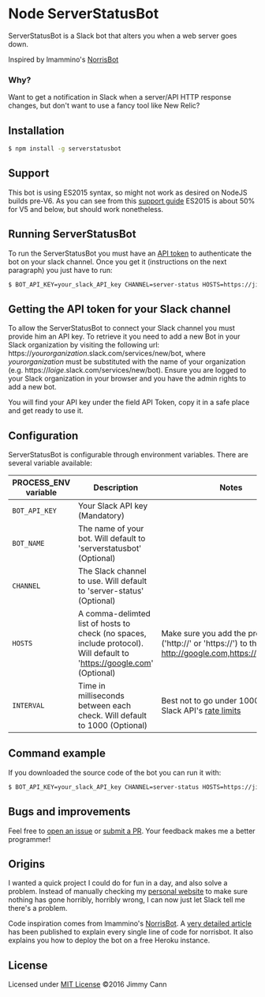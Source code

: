 # Node ServerStatusBot

ServerStatusBot is a Slack bot that alters you when a web server goes down.

Inspired by lmammino's [NorrisBot](https://github.com/lmammino/norrisbot)

### Why?

Want to get a notification in Slack when a server/API HTTP response changes, but don't want to use a fancy tool like New Relic?  

## Installation

```bash
$ npm install -g serverstatusbot
```

## Support

This bot is using ES2015 syntax, so might not work as desired on NodeJS builds pre-V6. As you can see from this [support guide](node.green) ES2015 is about 50% for V5 and below, but should work nonetheless.

## Running ServerStatusBot

To run the ServerStatusBot you must have an [API token](#getting-the-api-token-for-your-slack-channel) to authenticate the bot on your slack channel. Once you get it (instructions on the next paragraph) you just have to run:

```bash
$ BOT_API_KEY=your_slack_API_key CHANNEL=server-status HOSTS=https://jimmycann.com,http://google.com serverstatusbot
```

## Getting the API token for your Slack channel

To allow the ServerStatusBot to connect your Slack channel you must provide him an API key. To retrieve it you need to add a new Bot in your Slack organization by visiting the following url: https://*yourorganization*.slack.com/services/new/bot, where *yourorganization* must be substituted with the name of your organization (e.g. https://*loige*.slack.com/services/new/bot). Ensure you are logged to your Slack organization in your browser and you have the admin rights to add a new bot.

You will find your API key under the field API Token, copy it in a safe place and get ready to use it.

## Configuration

ServerStatusBot is configurable through environment variables. There are several variable available:

| PROCESS_ENV variable | Description | Notes |
|----------------------|-------------|-------|
| `BOT_API_KEY`        | Your Slack API key (Mandatory) | |
| `BOT_NAME`           | The name of your bot. Will default to 'serverstatusbot' (Optional) | |
| `CHANNEL`            | The Slack channel to use. Will default to 'server-status' (Optional) | |
| `HOSTS`              | A comma-delimted list of hosts to check (no spaces, include protocol). Will default to 'https://google.com' (Optional) | Make sure you add the protocol ('http://' or 'https://') to the start (eg. http://google.com,https://yahoo.com) |
| `INTERVAL`           | Time in milliseconds between each check. Will default to 1000 (Optional) | Best not to go under 1000ms due to Slack API's [rate limits](https://api.slack.com/docs/rate-limits) |


## Command example

If you downloaded the source code of the bot you can run it with:

```bash
$ BOT_API_KEY=your_slack_API_key CHANNEL=server-status HOSTS=https://jimmycann.com,http://google.com node bin/bot.js
```

## Bugs and improvements

Feel free to [open an issue](https://github.com/yjimk/node-serverstatusbot/issues) or [submit a PR](https://github.com/yjimk/node-serverstatusbot/pulls). Your feedback makes me a better programmer!


## Origins

I wanted a quick project I could do for fun in a day, and also solve a problem. Instead of manually checking my [personal website](https://jimmycann.com) to make sure nothing has gone horribly, horribly wrong, I can now just let Slack tell me there's a problem.

Code inspiration comes from lmammino's [NorrisBot](https://github.com/lmammino/norrisbot). A [very detailed article](https://scotch.io/tutorials/building-a-slack-bot-with-node-js-and-chuck-norris-super-powers) has been published to explain every single line of code for norrisbot. It also explains you how to deploy the bot on a free Heroku instance.


## License

Licensed under [MIT License](https://github.com/yjimk/node-serverstatusbot/blob/master/LICENSE.md)
©2016 Jimmy Cann
